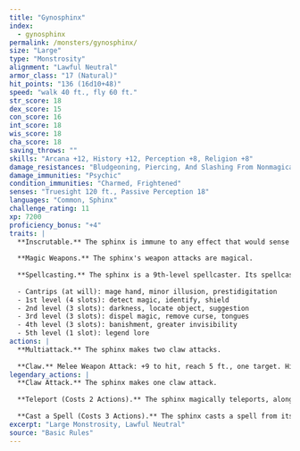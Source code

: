 ```yaml
---
title: "Gynosphinx"
index:
  - gynosphinx
permalink: /monsters/gynosphinx/
size: "Large"
type: "Monstrosity"
alignment: "Lawful Neutral"
armor_class: "17 (Natural)"
hit_points: "136 (16d10+48)"
speed: "walk 40 ft., fly 60 ft."
str_score: 18
dex_score: 15
con_score: 16
int_score: 18
wis_score: 18
cha_score: 18
saving_throws: ""
skills: "Arcana +12, History +12, Perception +8, Religion +8"
damage_resistances: "Bludgeoning, Piercing, And Slashing From Nonmagical Weapons"
damage_immunities: "Psychic"
condition_immunities: "Charmed, Frightened"
senses: "Truesight 120 ft., Passive Perception 18"
languages: "Common, Sphinx"
challenge_rating: 11
xp: 7200
proficiency_bonus: "+4"
traits: |
  **Inscrutable.** The sphinx is immune to any effect that would sense its emotions or read its thoughts, as well as any divination spell that it refuses. Wisdom (Insight) checks made to ascertain the sphinx's intentions or sincerity have disadvantage.
  
  **Magic Weapons.** The sphinx's weapon attacks are magical.
  
  **Spellcasting.** The sphinx is a 9th-level spellcaster. Its spellcasting ability is Intelligence (spell save DC 16, +8 to hit with spell attacks). It requires no material components to cast its spells. The sphinx has the following wizard spells prepared:
  
  - Cantrips (at will): mage hand, minor illusion, prestidigitation
  - 1st level (4 slots): detect magic, identify, shield
  - 2nd level (3 slots): darkness, locate object, suggestion
  - 3rd level (3 slots): dispel magic, remove curse, tongues
  - 4th level (3 slots): banishment, greater invisibility
  - 5th level (1 slot): legend lore
actions: |
  **Multiattack.** The sphinx makes two claw attacks.
  
  **Claw.** Melee Weapon Attack: +9 to hit, reach 5 ft., one target. Hit: 13 (2d8 + 4) slashing damage.  
legendary_actions: |
  **Claw Attack.** The sphinx makes one claw attack.
  
  **Teleport (Costs 2 Actions).** The sphinx magically teleports, along with any equipment it is wearing or carrying, up to 120 feet to an unoccupied space it can see.
  
  **Cast a Spell (Costs 3 Actions).** The sphinx casts a spell from its list of prepared spells, using a spell slot as normal.
excerpt: "Large Monstrosity, Lawful Neutral"
source: "Basic Rules"
---
```

